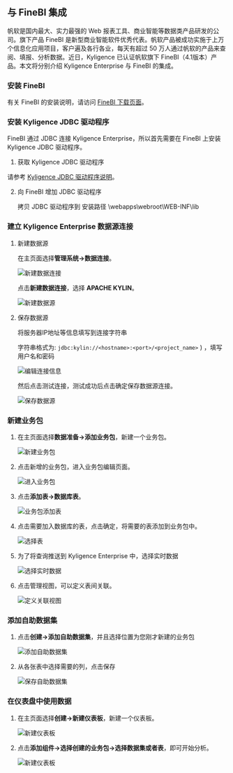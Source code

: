 ## 与 FineBI 集成

帆软是国内最大、实力最强的 Web 报表工具、商业智能等数据类产品研发的公司。旗下产品 FineBI 是新型商业智能软件优秀代表。帆软产品被成功实施于上万个信息化应用项目，客户遍及各行各业，每天有超过 50 万人通过帆软的产品来查阅、填报、分析数据。近日，Kyligence 已认证帆软旗下 FineBI（4.1版本）产品。本文将分别介绍 Kyligence Enterprise 与 FineBI 的集成。

### 安装 FineBI

有关 FineBI 的安装说明，请访问 [FineBI 下载页面](http://www.finebi.com/product/download/)。

### 安装 Kyligence JDBC 驱动程序

FineBI 通过 JDBC 连接 Kyligence Enterprise，所以首先需要在 FineBI 上安装 Kyligence JDBC 驱动程序。

1.  获取 Kyligence JDBC 驱动程序

   请参考 [Kyligence JDBC 驱动程序说明](../driver/jdbc.cn.md)。

2. 向 FineBI 增加 JDBC 驱动程序

   拷贝 JDBC 驱动程序到 安装路径 \webapps\webroot\WEB-INF\lib


### 建立 Kyligence Enterprise 数据源连接

1. 新建数据源

   在主页面选择**管理系统->数据连接**。

   ![新建数据连接](../images/fineruan/01.png)

   点击**新建数据连接**，选择 **APACHE KYLIN**。

   ![新建数据源](../images/fineruan/02.png)

2. 保存数据源

   将服务器IP地址等信息填写到连接字符串

   字符串格式为: ```jdbc:kylin://<hostname>:<port>/<project_name>``` ) ，填写用户名和密码
   
   ![编辑连接信息](../images/fineruan/connect_info.cn.png)
   
   然后点击测试连接，测试成功后点击确定保存数据源连接。
   
   ![保存数据源](../images/fineruan/03.png)

### 新建业务包

1. 在主页面选择**数据准备->添加业务包**，新建一个业务包。

   ![新建业务包](../images/fineruan/04.png)

2. 点击新增的业务包，进入业务包编辑页面。

   ![进入业务包](../images/fineruan/pag.cn.png)

3. 点击**添加表->数据库表**。

   ![业务包添加表](../images/fineruan/05.png)

4. 点击需要加入数据库的表，点击确定，将需要的表添加到业务包中。

   ![选择表](../images/fineruan/select_tables.cn.png)

5. 为了将查询推送到 Kyligence Enterprise 中，选择实时数据

   ![选择实时数据](../images/fineruan/direct.cn.png)

6. 点击管理视图，可以定义表间关联。

   ![定义关联视图](../images/fineruan/relation.cn.png)

### 添加自助数据集

1. 点击**创建->添加自助数据集**，并且选择位置为您刚才新建的业务包

   ![添加自助数据集](../images/fineruan/create_dataset.cn.png)

2. 从各张表中选择需要的列，点击保存

   ![保存自助数据集](../images/fineruan/save_dataset.cn.png)

### 在仪表盘中使用数据

1. 在主页面选择**创建->新建仪表板**，新建一个仪表板。

   ![新建仪表板](../images/fineruan/create_dashboard.cn.png)

2. 点击**添加组件->选择创建的业务包->选择数据集或者表**，即可开始分析。

   ![新建仪表板](../images/fineruan/07.png)